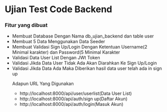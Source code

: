 

<h1>Ujian Test Code Backend</h1>

<h3>Fitur yang dibuat</h3>
<ul>
    <li> Membuat Database Dengan Nama db_ujian_backend dan table user</li>
       <li> Membuat 5 Data Menggunakan Data Seeder</li>
    <li> Membuat Validasi Sign Up/Login Dengan Ketentuan Username(2 Minimal karakter) dan Password(5 Minimal Karakter</li>
       <li> Validasi Data User List Dengan JWt Token</li>
    <li>Validasi Jikda Data User Tidak Ada Akan Diarahkan Ke Sign Up/Login</li>
    <li>Validasi Jikda Data Ada Maka Diberikan hasil data user telah ada in sign up</li>

Adapun URL Yang Digunakan
<ul>
    <li>http://localhost:8000/api/user/userlist(Data User List)</li>
    <li>http://localhost:8000/api/auth/sign up(Daftar Akun)</li>
    <li>http://localhost:8000/api/auth/login(Masuk Akun)</li>
    